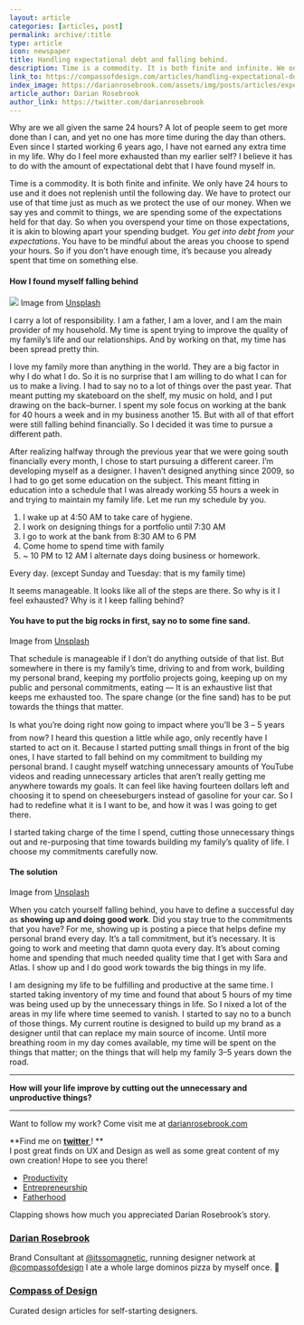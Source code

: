 ```yaml
---
layout: article
categories: [articles, post]
permalink: archive/:title
type: article
icon: newspaper
title: Handling expectational debt and falling behind.
description: Time is a commodity. It is both finite and infinite. We only have 24 hours to use and it does not replenish until the following day. We have to protect our use of that time just as much as we protect the use of our money. When we say yes and commit to things, we are spending some of the expectations held for that day.
link_to: https://compassofdesign.com/articles/handling-expectational-debt-as-a-designer
index_image: https://darianrosebrook.com/assets/img/posts/articles/expectational-debt/expectational-debt.jpg
article_author: Darian Rosebrook
author_link: https://twitter.com/darianrosebrook
---
```


Why are we all given the same 24 hours? A lot of people seem to get more done
than I can, and yet no one has more time during the day than others. Even since
I started working 6 years ago, I have not earned any extra time in my life. Why
do I feel more exhausted than my earlier self? I believe it has to do with the
amount of expectational debt that I have found myself in.

Time is a commodity. It is both finite and infinite. We only have 24 hours to
use and it does not replenish until the following day. We have to protect our
use of that time just as much as we protect the use of our money. When we say
yes and commit to things, we are spending some of the expectations held for that
day. So when you overspend your time on those expectations, it is akin to
blowing apart your spending budget. *You get into debt from your expectations*.
You have to be mindful about the areas you choose to spend your hours. So if you
don’t have enough time, it’s because you already spent that time on something
else.

#### How I found myself falling behind

![](https://cdn-images-1.medium.com/max/600/1*WjvFA3wtFd0FvpDoqFsyJg.jpeg)
<span class="figcaption_hack">Image from [Unsplash](http://unsplash.com/)</span>

I carry a lot of responsibility. I am a father, I am a lover, and I am the main
provider of my household. My time is spent trying to improve the quality of my
family’s life and our relationships. And by working on that, my time has been
spread pretty thin.

I love my family more than anything in the world. They are a big factor in why I
do what I do. So it is no surprise that I am willing to do what I can for us to
make a living. I had to say no to a lot of things over the past year. That meant
putting my skateboard on the shelf, my music on hold, and I put drawing on the
back–burner. I spent my sole focus on working at the bank for 40 hours a week
and in my business another 15. But with all of that effort were still falling
behind financially. So I decided it was time to pursue a different path.

After realizing halfway through the previous year that we were going south
financially every month, I chose to start pursuing a different career. I’m
developing myself as a designer. I haven’t designed anything since 2009, so I
had to go get some education on the subject. This meant fitting in education
into a schedule that I was already working 55 hours a week in and trying to
maintain my family life. Let me run my schedule by you.

1.  I wake up at 4:50 AM to take care of hygiene.
1.  I work on designing things for a portfolio until 7:30 AM
1.  I go to work at the bank from 8:30 AM to 6 PM
1.  Come home to spend time with family
1.  ~ 10 PM to 12 AM I alternate days doing business or homework.

Every day. (except Sunday and Tuesday: that is my family time)

It seems manageable. It looks like all of the steps are there. So why is it I
feel exhausted? Why is it I keep falling behind?

#### You have to put the big rocks in first, say no to some fine sand.

<span class="figcaption_hack">Image from [Unsplash](http://unsplash.com/)</span>

That schedule is manageable if I don’t do anything outside of that list. But
somewhere in there is my family’s time, driving to and from work, building my
personal brand, keeping my portfolio projects going, keeping up on my public and
personal commitments, eating — It is an exhaustive list that keeps me exhausted
too. The spare change (or the fine sand) has to be put towards the things that
matter.

Is what you’re doing right now going to impact where you’ll be 3 – 5 years from
now? I heard this question a little while ago, only recently have I started to
act on it. Because I started putting small things in front of the big ones, I
have started to fall behind on my commitment to building my personal brand. I
caught myself watching unnecessary amounts of YouTube videos and reading
unnecessary articles that aren’t really getting me anywhere towards my goals. It
can feel like having fourteen dollars left and choosing it to spend on
cheeseburgers instead of gasoline for your car. So I had to redefine what it is
I want to be, and how it was I was going to get there.

I started taking charge of the time I spend, cutting those unnecessary things
out and re-purposing that time towards building my family’s quality of life. I
choose my commitments carefully now.

#### The solution

<span class="figcaption_hack">Image from [Unsplash](http://unsplash.com/)</span>

When you catch yourself falling behind, you have to define a successful day as
**showing up and doing good work**. Did you stay true to the commitments that
you have? For me, showing up is posting a piece that helps define my personal
brand every day. It’s a tall commitment, but it’s necessary. It is going to work
and meeting that damn quota every day. It’s about coming home and spending that
much needed quality time that I get with Sara and Atlas. I show up and I do good
work towards the big things in my life.

I am designing my life to be fulfilling and productive at the same time. I
started taking inventory of my time and found that about 5 hours of my time was
being used up by the unnecessary things in life. So I nixed a lot of the areas
in my life where time seemed to vanish. I started to say no to a bunch of those
things. My current routine is designed to build up my brand as a designer until
that can replace my main source of income. Until more breathing room in my day
comes available, my time will be spent on the things that matter; on the things
that will help my family 3–5 years down the road.

*****

**How will your life improve by cutting out the unnecessary and unproductive
things?**

*****

Want to follow my work? Come visit me at
[darianrosebrook.com](http://darianrosebrook.com/)

**Find me on **[twitter ](http://twitter.com/darianrosebrook)**! **<br> I post great
finds on UX and Design as well as some great content of my own creation! Hope to
see you there!

* [Productivity](https://read.compassofdesign.com/tagged/productivity?source=post)
* [Entrepreneurship](https://read.compassofdesign.com/tagged/entrepreneurship?source=post)
* [Fatherhood](https://read.compassofdesign.com/tagged/fatherhood?source=post)

Clapping shows how much you appreciated Darian Rosebrook’s story.

### [Darian Rosebrook](https://read.compassofdesign.com/@darianrosebrook)

Brand Consultant at [@itssomagnetic](http://twitter.com/itssomagnetic), running
designer network at [@compassofdesign](http://twitter.com/compassofdesign) I ate
a whole large dominos pizza by myself once. 🍕

### [Compass of Design](https://read.compassofdesign.com/?source=footer_card)

Curated design articles for self-starting designers.
